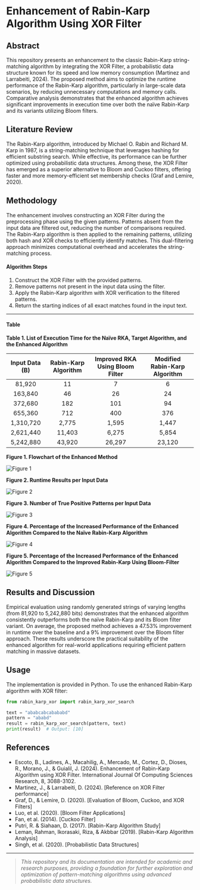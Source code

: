 #  Enhancement of Rabin-Karp Algorithm Using XOR Filter

## Abstract
This repository presents an enhancement to the classic Rabin-Karp string-matching algorithm by integrating the XOR Filter, a probabilistic data structure known for its speed and low memory consumption (Martinez and Larrabeiti, 2024). The proposed method aims to optimize the runtime performance of the Rabin-Karp algorithm, particularly in large-scale data scenarios, by reducing unnecessary computations and memory calls. Comparative analysis demonstrates that the enhanced algorithm achieves significant improvements in execution time over both the naïve Rabin-Karp and its variants utilizing Bloom filters.

## Literature Review
The Rabin-Karp algorithm, introduced by Michael O. Rabin and Richard M. Karp in 1987, is a string-matching technique that leverages hashing for efficient substring search. While effective, its performance can be further optimized using probabilistic data structures. Among these, the XOR Filter has emerged as a superior alternative to Bloom and Cuckoo filters, offering faster and more memory-efficient set membership checks (Graf and Lemire, 2020).


## Methodology
The enhancement involves constructing an XOR Filter during the preprocessing phase using the given patterns. Patterns absent from the input data are filtered out, reducing the number of comparisons required. The Rabin-Karp algorithm is then applied to the remaining patterns, utilizing both hash and XOR checks to efficiently identify matches. This dual-filtering approach minimizes computational overhead and accelerates the string-matching process.

#### Algorithm Steps
1. Construct the XOR Filter with the provided patterns.
2. Remove patterns not present in the input data using the filter.
3. Apply the Rabin-Karp algorithm with XOR verification to the filtered patterns.
4. Return the starting indices of all exact matches found in the input text.

------------
#### Table

**Table 1. List of Execution Time for the Naïve RKA, Target Algorithm, and the Enhanced Algorithm**

| Input Data (B) | Rabin-Karp Algorithm | Improved RKA Using Bloom Filter | Modified Rabin-Karp Algorithm |
|:--------------:|:-------------------:|:-------------------------------:|:-----------------------------:|
| 81,920         | 11                  | 7                               | 6                             |
| 163,840        | 46                  | 26                              | 24                            |
| 372,680        | 182                 | 101                             | 94                            |
| 655,360        | 712                 | 400                             | 376                           |
| 1,310,720      | 2,775               | 1,595                           | 1,447                         |
| 2,621,440      | 11,403              | 6,275                           | 5,854                         |
| 5,242,880      | 43,920              | 26,297                          | 23,120                        |



**Figure 1. Flowchart of the Enhanced Method**

![Figure 1](images/figure1.png)



**Figure 2. Runtime Results per Input Data**

![Figure 2](images/figure2.png)



**Figure 3. Number of True Positive Patterns per Input Data**

![Figure 3](images/figure3.png)



**Figure 4. Percentage of the Increased Performance of the Enhanced Algorithm Compared to the Naïve Rabin-Karp Algorithm**

![Figure 4](images/figure4.png)



**Figure 5. Percentage of the Increased Performance of the Enhanced Algorithm Compared to the Improved Rabin-Karp Using Bloom-Filter**

![Figure 5](images/figure5.png)

## Results and Discussion
Empirical evaluation using randomly generated strings of varying lengths (from 81,920 to 5,242,880 bits) demonstrates that the enhanced algorithm consistently outperforms both the naïve Rabin-Karp and its Bloom filter variant. On average, the proposed method achieves a 47.53% improvement in runtime over the baseline and a 9% improvement over the Bloom filter approach. These results underscore the practical suitability of the enhanced algorithm for real-world applications requiring efficient pattern matching in massive datasets.

## Usage
The implementation is provided in Python. To use the enhanced Rabin-Karp algorithm with XOR filter:

```python
from rabin_karp_xor import rabin_karp_xor_search

text = "ababcabcabababd"
pattern = "ababd"
result = rabin_karp_xor_search(pattern, text)
print(result)  # Output: [10]
```


## References
- Escoto, B., Ladines, A., Macahilig, A., Mercado, M., Cortez, D., Dioses, R., Morano, J., & Guialil, J. (2024). Enhancement of Rabin-Karp Algorithm using XOR Filter. International Journal Of Computing Sciences Research, 8, 3088-3102.
- Martinez, J., & Larrabeiti, D. (2024). [Reference on XOR Filter performance]
- Graf, D., & Lemire, D. (2020). [Evaluation of Bloom, Cuckoo, and XOR Filters]
- Luo, et al. (2020). [Bloom Filter Applications]
- Fan, et al. (2014). [Cuckoo Filter]
- Putri, R. & Siahaan, D. (2017). [Rabin-Karp Algorithm Study]
- Leman, Rahman, Ikorasaki, Riza, & Akbbar (2019). [Rabin-Karp Algorithm Analysis]
- Singh, et al. (2020). [Probabilistic Data Structures]

---
> *This repository and its documentation are intended for academic and research purposes, providing a foundation for further exploration and optimization of pattern-matching algorithms using advanced probabilistic data structures.*

